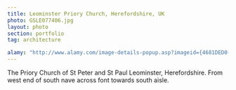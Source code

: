 ```yaml
---
title: Leominster Priory Church, Herefordshire, UK
photo: GSLE077406.jpg 
layout: photo 
section: portfolio 
tag: architecture 

alamy: "http://www.alamy.com/image-details-popup.asp?imageid={4681DED0-3A0D-4DC2-BAF1-AB1F47220B7C}"
--- 
```


The Priory Church of St Peter and St Paul Leominster, Herefordshire. 
From west end of south nave across font towards south aisle.